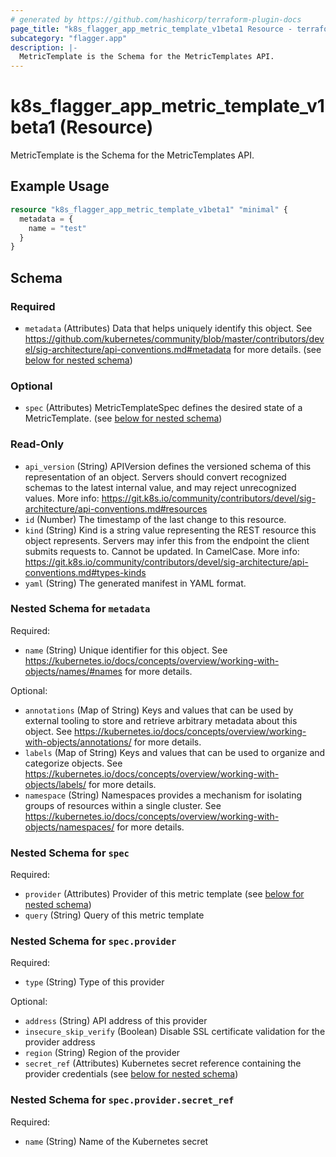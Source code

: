 ```yaml
---
# generated by https://github.com/hashicorp/terraform-plugin-docs
page_title: "k8s_flagger_app_metric_template_v1beta1 Resource - terraform-provider-k8s"
subcategory: "flagger.app"
description: |-
  MetricTemplate is the Schema for the MetricTemplates API.
---
```


# k8s_flagger_app_metric_template_v1beta1 (Resource)

MetricTemplate is the Schema for the MetricTemplates API.

## Example Usage

```terraform
resource "k8s_flagger_app_metric_template_v1beta1" "minimal" {
  metadata = {
    name = "test"
  }
}
```

<!-- schema generated by tfplugindocs -->
## Schema

### Required

- `metadata` (Attributes) Data that helps uniquely identify this object. See https://github.com/kubernetes/community/blob/master/contributors/devel/sig-architecture/api-conventions.md#metadata for more details. (see [below for nested schema](#nestedatt--metadata))

### Optional

- `spec` (Attributes) MetricTemplateSpec defines the desired state of a MetricTemplate. (see [below for nested schema](#nestedatt--spec))

### Read-Only

- `api_version` (String) APIVersion defines the versioned schema of this representation of an object. Servers should convert recognized schemas to the latest internal value, and may reject unrecognized values. More info: https://git.k8s.io/community/contributors/devel/sig-architecture/api-conventions.md#resources
- `id` (Number) The timestamp of the last change to this resource.
- `kind` (String) Kind is a string value representing the REST resource this object represents. Servers may infer this from the endpoint the client submits requests to. Cannot be updated. In CamelCase. More info: https://git.k8s.io/community/contributors/devel/sig-architecture/api-conventions.md#types-kinds
- `yaml` (String) The generated manifest in YAML format.

<a id="nestedatt--metadata"></a>
### Nested Schema for `metadata`

Required:

- `name` (String) Unique identifier for this object. See https://kubernetes.io/docs/concepts/overview/working-with-objects/names/#names for more details.

Optional:

- `annotations` (Map of String) Keys and values that can be used by external tooling to store and retrieve arbitrary metadata about this object. See https://kubernetes.io/docs/concepts/overview/working-with-objects/annotations/ for more details.
- `labels` (Map of String) Keys and values that can be used to organize and categorize objects. See https://kubernetes.io/docs/concepts/overview/working-with-objects/labels/ for more details.
- `namespace` (String) Namespaces provides a mechanism for isolating groups of resources within a single cluster. See https://kubernetes.io/docs/concepts/overview/working-with-objects/namespaces/ for more details.


<a id="nestedatt--spec"></a>
### Nested Schema for `spec`

Required:

- `provider` (Attributes) Provider of this metric template (see [below for nested schema](#nestedatt--spec--provider))
- `query` (String) Query of this metric template

<a id="nestedatt--spec--provider"></a>
### Nested Schema for `spec.provider`

Required:

- `type` (String) Type of this provider

Optional:

- `address` (String) API address of this provider
- `insecure_skip_verify` (Boolean) Disable SSL certificate validation for the provider address
- `region` (String) Region of the provider
- `secret_ref` (Attributes) Kubernetes secret reference containing the provider credentials (see [below for nested schema](#nestedatt--spec--provider--secret_ref))

<a id="nestedatt--spec--provider--secret_ref"></a>
### Nested Schema for `spec.provider.secret_ref`

Required:

- `name` (String) Name of the Kubernetes secret


